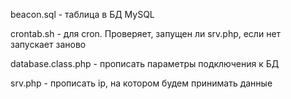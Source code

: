 beacon.sql - таблица в БД MySQL

crontab.sh - для cron. Проверяет, запущен ли srv.php, если нет запускает заново

database.class.php - прописать параметры подключения к БД

srv.php - прописать ip, на котором будем принимать данные